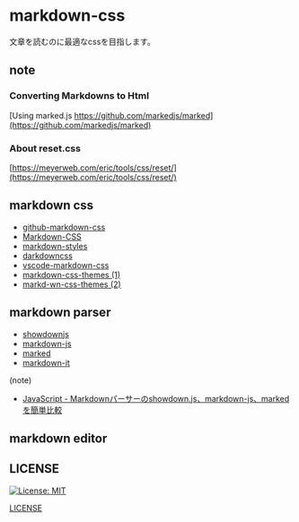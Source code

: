 # markdown-css
文章を読むのに最適なcssを目指します。

## note
### Converting Markdowns to Html
[Using marked.js https://github.com/markedjs/marked](https://github.com/markedjs/marked)

### About reset.css
[https://meyerweb.com/eric/tools/css/reset/](https://meyerweb.com/eric/tools/css/reset/)

## markdown css
- [github-markdown-css](https://github.com/sindresorhus/github-markdown-css)
- [Markdown-CSS](https://github.com/simonlc/Markdown-CSS)
- [markdown-styles](http://mixu.net/markdown-styles/)
- [darkdowncss](https://github.com/yrgoldteeth/darkdowncss)
- [vscode-markdown-css](https://github.com/yuru7/vscode-markdown-css)
- [markdown-css-themes (1)](https://github.com/ashokgelal/markdown-css-themes)
- [markd-wn-css-themes (2)](https://github.com/jasonm23/markdown-css-themes)

## markdown parser
- [showdownjs](https://github.com/showdownjs/showdown)
- [markdown-js](https://github.com/evilstreak/markdown-js)
- [marked](https://github.com/markedjs/marked)
- [markdown-it](https://github.com/markdown-it/markdown-it)

(note)
- [JavaScript - Markdownパーサーのshowdown.js、markdown-js、markedを簡単比較](https://kannokanno.hatenablog.com/entry/2013/06/19/132042)

## markdown editor

## LICENSE
[![License: MIT](https://img.shields.io/badge/License-MIT-yellow.svg)](https://opensource.org/licenses/MIT)

[LICENSE](https://github.com/haruu11113/markdown-css/blob/main/LICENSE)
